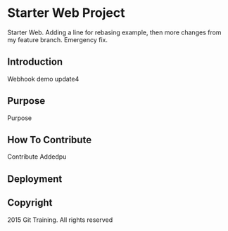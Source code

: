 # Starter Web Project
Starter Web. Adding a line for rebasing example, then more changes from my feature branch.
Emergency fix.

## Introduction
Webhook demo update4

## Purpose
Purpose

## How To Contribute
Contribute
Addedpu

## Deployment

## Copyright

2015 Git Training. All rights reserved